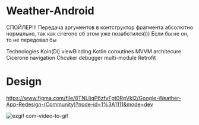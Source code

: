 # Weather-Android

СПОЙЛЕР!!! Передача аргументов в контструктор фрагмента абсолютно нормально, так как cirerone об этом уже позаботился))) Если бы не он, то не передовал бы

Technologies
Koin(Di)
viewBinding
Kotlin coroutines
MVVM architecure
Cicerone navigation
Chcuker debugger
multi-module
Retrofit

# Design
https://www.figma.com/file/8TNLIiqP6zfvFgt0RgVkl2/Google-Weather-App-Redesign-(Community)?node-id=1%3A1111&mode=dev

![ezgif com-video-to-gif](https://github.com/Zhandos-Hello-World/Weather-Android/assets/76952603/b5ae0fa2-e107-4788-8494-8993c36a693d)
